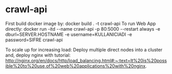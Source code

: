 # crawl-api
First build docker image by:
docker build . -t crawl-api
To run Web App directly:
docker run -itd --name crawl-api -p 80:5000 --restart always -e dburl=SERVER.HOSTNAME -e username=KULLANICIADI -e password=SIFRE crawl-api

To scale up for increasing load:
Deploy multiple direct nodes into a cluster and, deploy nginx with tutorial:
http://nginx.org/en/docs/http/load_balancing.html#:~:text=It%20is%20possible%20to%20use,of%20web%20applications%20with%20nginx.
